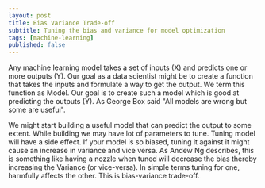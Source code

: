 ```yaml
---
layout: post
title: Bias Variance Trade-off
subtitle: Tuning the bias and variance for model optimization
tags: [machine-learning]
published: false
---
```


Any machine learning model takes a set of inputs (X) and predicts one or more outputs (Y). Our goal as a data scientist might be to create a function that takes the inputs and formulate a way to get the output. We term this function as Model. Our goal is to create such a model which is good at predicting the outputs (Y).  As George Box said "All models are wrong but some are useful". 

We might start building a useful model that can predict the output to some extent. While building we may have lot of parameters to tune. Tuning model will have a side effect. If your model is so biased, tuning it against it might cause an increase in variance and vice versa. As Andew Ng describes, this is something like having a nozzle when tuned will decrease the bias thereby increasing the Variance (or vice-versa). In simple terms tuning for one, harmfully affects the other. This is bias-variance trade-off.

 
